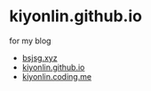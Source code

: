 # kiyonlin.github.io
for my blog 
- [bsjsg.xyz](http://bsjsg.xyz)
- [kiyonlin.github.io](https://kiyonlin.github.io/) 
- [kiyonlin.coding.me](http://kiyonlin.coding.me/) 
